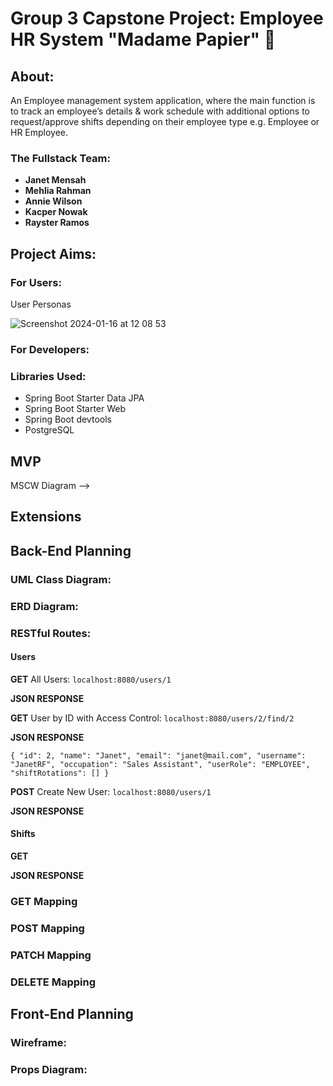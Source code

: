 # Group 3 Capstone Project: Employee HR System "Madame Papier" 📅

## About:
An Employee management system application, where the main function is to track an employee’s details & work schedule with additional options to request/approve shifts depending on their employee type e.g. Employee or HR Employee.

### The Fullstack Team:
* **Janet Mensah**
* **Mehlia Rahman**
* **Annie Wilson**
* **Kacper Nowak**
* **Rayster Ramos**

## Project Aims:
### For Users:

User Personas

![Screenshot 2024-01-16 at 12 08 53](https://github.com/mehlia/capstone-project-group-3/assets/131881583/472bfcd1-aa53-469f-b56f-1fced9e939e1)


### For Developers:

### Libraries Used:
* Spring Boot Starter Data JPA
* Spring Boot Starter Web
* Spring Boot devtools
* PostgreSQL

## MVP
MSCW Diagram -->

## Extensions

## Back-End Planning

### UML Class Diagram:

### ERD Diagram:

### RESTful Routes:

#### Users

**GET** All Users: `localhost:8080/users/1`

**JSON RESPONSE**


**GET** User by ID with Access Control: `localhost:8080/users/2/find/2`

**JSON RESPONSE**

`{
    "id": 2,
    "name": "Janet",
    "email": "janet@mail.com",
    "username": "JanetRF",
    "occupation": "Sales Assistant",
    "userRole": "EMPLOYEE",
    "shiftRotations": []
}`


**POST** Create New User: `localhost:8080/users/1`

**JSON RESPONSE**


#### Shifts

**GET** 

**JSON RESPONSE**


### GET Mapping

### POST Mapping
	
### PATCH Mapping

### DELETE Mapping


## Front-End Planning

### Wireframe:

### Props Diagram:




